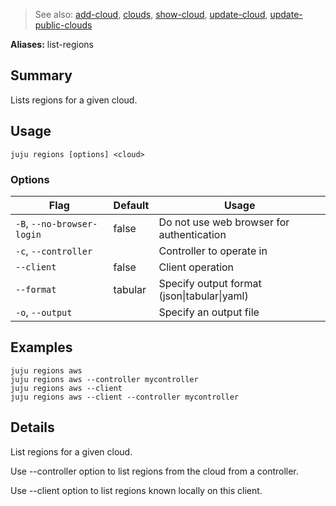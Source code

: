> See also: [add-cloud](#add-cloud), [clouds](#clouds), [show-cloud](#show-cloud), [update-cloud](#update-cloud), [update-public-clouds](#update-public-clouds)

**Aliases:** list-regions

## Summary
Lists regions for a given cloud.

## Usage
```juju regions [options] <cloud>```

### Options
| Flag | Default | Usage |
| --- | --- | --- |
| `-B`, `--no-browser-login` | false | Do not use web browser for authentication |
| `-c`, `--controller` |  | Controller to operate in |
| `--client` | false | Client operation |
| `--format` | tabular | Specify output format (json&#x7c;tabular&#x7c;yaml) |
| `-o`, `--output` |  | Specify an output file |

## Examples

    juju regions aws
    juju regions aws --controller mycontroller
    juju regions aws --client
    juju regions aws --client --controller mycontroller


## Details

List regions for a given cloud.

Use --controller option to list regions from the cloud from a controller.

Use --client option to list regions known locally on this client.



